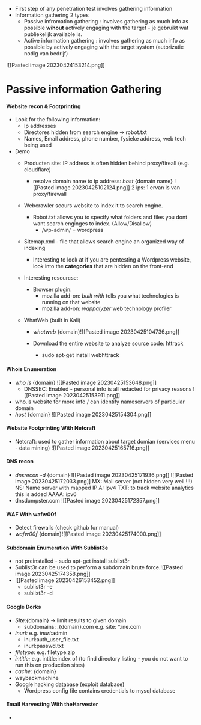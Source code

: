-  First step of any penetration test  involves gathering information
-  Information gathering 2 types 
	- Passive infromation gathering : involves gathering as much info as possible **wihout** actively engaging with the target - je gebruikt wat publiekelijk available is. 
	- Active information gathering : involves gathering as much info as possible by actively engaging with the target system (autorizatie nodig van bedrijf)

![[Pasted image 20230424153214.png]]

# Passive information Gathering 


#### Website recon & Footprinting 

-  Look for the following information: 
	-  Ip addresses 
	- Directores hidden from search engine -> robot.txt 
	- Names, Email address, phone number, fysieke address, web tech being used 
- Demo 
	- Producten site: IP address is often hidden behind proxy/fireall (e.g. cloudflare)
		-  resolve domain name to ip address:  *host* {domain name}
		 ![[Pasted image 20230425102124.png]]
			 2 ips: 1 ervan is van proxy/firewall 
	
	-  Webcrawler scours website to index it to search engine. 
		- Robot.txt allows you to specify what folders and files you  dont want search enginges to index. (Allow/Disallow)
			- /wp-admin/ = wordpress 
		
	- Sitemap.xml - file that allows search engine an organized way of indexing 
		- Interesting to look at if you are pentesting a Wordpress website, look into the **categories** that are hidden on the front-end
		   
	- Interesting resourcse: 
		- Browser plugin: 
			- mozilla add-on: *built with* tells you what technologies is running on that website
			- mozilla add-on: *wappalyzer*  web technology profiler 
			
	- WhatWeb (built in Kali)
		-  *whatweb* {domain}![[Pasted image 20230425104736.png]]
		
		- Download the entire website to analyze source code: httrack 
			- sudo apt-get install webhttrack 

#### Whois Enumeration 

-  *who is* {domain}  ![[Pasted image 20230425153648.png]]
	- DNSSEC: Enabled - personal info is all redacted for privacy reasons  ![[Pasted image 20230425153911.png]]
- who.is website for more info / can identify nameservers of particular domain 
- *host* {domain}
   ![[Pasted image 20230425154304.png]]

#### Website Footprinting With Netcraft 
- Netcraft:  used to gather information about target domian (services menu - data mining) ![[Pasted image 20230425165716.png]]

####  DNS recon 
-  *dnsrecon -d* {domain} ![[Pasted image 20230425171936.png]]  ![[Pasted image 20230425172033.png]]
				MX: Mail server (not hidden very well !!!)
				NS: Name server with mapped IP 
				A: Ipv4 
				TXT: to  track website analytics this is added
				AAAA: ipv6 
- dnsdumpster.com ![[Pasted image 20230425172357.png]]

#### WAF With wafw00f 

- Detect firewalls  (check github for manual)
- *wafw00f* {domain}![[Pasted image 20230425174000.png]]

#### Subdomain Enumeration With Sublist3e 

- not preinstalled - sudo apt-get install sublist3r  
- Sublist3r can be used to perform a subdomain brute force.![[Pasted image 20230425174358.png]]
- ![[Pasted image 20230426153452.png]]
	-  sublist3r -e 
	- sublist3r -d 

#### Google Dorks 

-  *SIte*:{domain}  -> limit results to given domain 
	- subdomains:   *.*{domain}.com   e.g.  site: *.ine.com 
- *inurl:* e.g. *inurl*:admin  
	- inurl:auth_user_file.txt 
	- inurl:passwd.txt 
- *filetype:*   e.g. filetype:zip 
- *intitle:* e.g. intitle:index of   (to find directory listing - you do not want to run this on production sites)
- *cache:* {domain}   
- waybackmachine 
- Google hacking database (exploit database) 
	- Wordpress config file contains credentials to mysql database 

#### Email Harvesting With theHarvester 

- 

